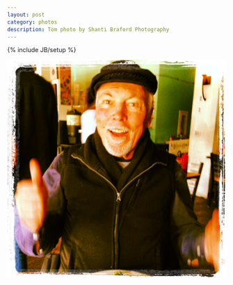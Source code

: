 ```yaml
---
layout: post
category: photos
description: Tom photo by Shanti Braford Photography
---
```

{% include JB/setup %}

<a href="/photos/people/tom.jpg" title="Tom"><img src="/photos/people/tom.jpg" alt="Tom" /></a>

